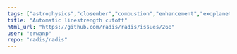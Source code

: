 ```yaml
---
tags: ["astrophysics","closember","combustion","enhancement","exoplanets","hitemp","hitran","infrared","physics","plasma","plasma-physics","radiation","spectra","spectroscopy","💡gsoc"]
title: "Automatic linestrength cutoff"
html_url: "https://github.com/radis/radis/issues/268"
user: "erwanp"
repo: "radis/radis"
---
```


